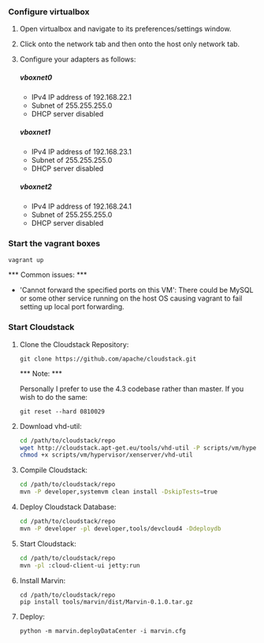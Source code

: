 ### Configure virtualbox

1. Open virtualbox and navigate to its preferences/settings window. 

1. Click onto the network tab and then onto the host only network tab. 

1. Configure your adapters as follows:

    ##### vboxnet0
    - IPv4 IP address of 192.168.22.1
    - Subnet of 255.255.255.0
    - DHCP server disabled
    
    ##### vboxnet1
    - IPv4 IP address of 192.168.23.1
    - Subnet of 255.255.255.0
    - DHCP server disabled
    
    ##### vboxnet2
    - IPv4 IP address of 192.168.24.1
    - Subnet of 255.255.255.0
    - DHCP server disabled
    
   
### Start the vagrant boxes

```bash
vagrant up
```

*** Common issues: ***

- 'Cannot forward the specified ports on this VM': There could be MySQL or some other
  service running on the host OS causing vagrant to fail setting up local port forwarding.


### Start Cloudstack

1. Clone the Cloudstack Repository:

	```
	git clone https://github.com/apache/cloudstack.git
	```

	*** Note: ***
	
	Personally I prefer to use the 4.3 codebase rather than master. If you wish to do the same:	

	```
	git reset --hard 0810029
	```

1. Download vhd-util:

	```bash
	cd /path/to/cloudstack/repo
	wget http://cloudstack.apt-get.eu/tools/vhd-util -P scripts/vm/hypervisor/xenserver/
	chmod +x scripts/vm/hypervisor/xenserver/vhd-util
	```

1. Compile Cloudstack:

	```bash
	cd /path/to/cloudstack/repo
	mvn -P developer,systemvm clean install -DskipTests=true
	```
	
1. Deploy Cloudstack Database:

	```bash
	cd /path/to/cloudstack/repo
	mvn -P developer -pl developer,tools/devcloud4 -Ddeploydb
	```

1. Start Cloudstack:

	```bash
	cd /path/to/cloudstack/repo
	mvn -pl :cloud-client-ui jetty:run
	```

1. Install Marvin:

	```
	cd /path/to/cloudstack/repo
	pip install tools/marvin/dist/Marvin-0.1.0.tar.gz
	```

1. Deploy:

    ```
    python -m marvin.deployDataCenter -i marvin.cfg 
    ```


